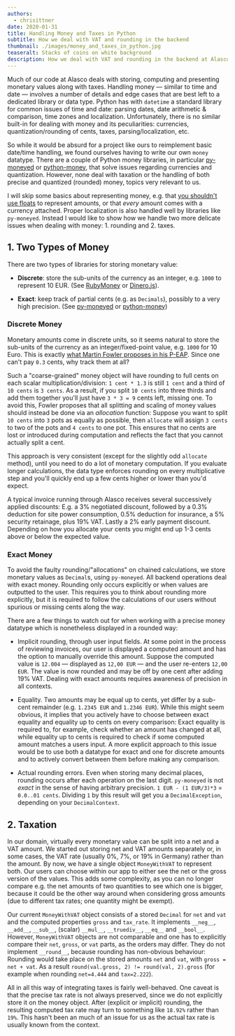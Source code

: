 ```yaml
---
authors:
  - chrisittner
date: 2020-01-31
title: Handling Money and Taxes in Python
subtitle: How we deal with VAT and rounding in the backend
thumbnail: ./images/money_and_taxes_in_python.jpg
teaseralt: Stacks of coins on white background
description: How we deal with VAT and rounding in the backend at Alasco. Whats the difference between discrete money and exact money? Find out here!
---
```


Much of our code at Alasco deals with storing, computing and presenting monetary values along with taxes. Handling money — similar to time and date — involves a number of details and edge cases that are best left to a dedicated library or data type.
Python has with `datetime` a standard library for common issues of time and date: parsing dates, date arithmetic & comparison, time zones and localization.
Unfortunately, there is no similar built-in for dealing with money and its peculiarities: currencies, quantization/rounding of cents, taxes, parsing/localization, etc.

So while it would be absurd for a project like ours to reimplement basic date/time handling, we found ourselves having to write our own `money` datatype. There are a couple of Python money libraries, in particular [py-moneyed](https://github.com/limist/py-moneyed) or [python-money](https://github.com/carlospalol/money), that solve issues regarding currencies and quantization. However, none deal with taxation or the handling of both precise and quantized (rounded) money, topics very relevant to us.

I will skip some basics about representing money, e.g. that [you shouldn't use floats](https://stackoverflow.com/questions/3730019/why-not-use-double-or-float-to-represent-currency/3730040#3730040) to represent amounts, or that _every_ amount comes with a currency attached. Proper localization is also handled well by libraries like `py-moneyed`. Instead I would like to show how we handle two more delicate issues when dealing with money: 1. rounding and 2. taxes.

## 1. Two Types of Money

There are two types of libraries for storing monetary value:

- **Discrete**: store the sub-units of the currency as an integer, e.g. `1000` to represent 10 EUR. (See [RubyMoney](https://github.com/RubyMoney/money) or [Dinero.js](https://github.com/sarahdayan/dinero.js)).

- **Exact**: keep track of partial cents (e.g. as `Decimals`), possibly to a very high precision. (See [py-moneyed](https://github.com/limist/py-moneyed) or [python-money](https://github.com/carlospalol/money))

### Discrete Money

Monetary amounts come in discrete units, so it seems natural to store the sub-units of the currency as an integer/fixed-point value, e.g. `1000` for 10 Euro. This is exactly [what Martin Fowler proposes in his P-EAP](https://www.martinfowler.com/eaaCatalog/money.html).
Since one can't pay `0.3` cents, why track them at all?

Such a "coarse-grained" money object will have rounding to full cents on each scalar multiplication/division: `1 cent * 1.3` is still `1 cent` and a third of `10 cents` is `3 cents`. As a result, if you split `10 cents` into three thirds and add them together you'll just have `3 * 3 = 9` cents left, missing one. To avoid this, Fowler proposes that all splitting and scaling of money values should instead be done via an _allocation_ function: Suppose you want to split `10 cents` into `3` pots as equally as possible, then `allocate` will assign `3 cents` to two of the pots and `4 cents` to one pot. This ensures that no cents are lost or introduced during computation and reflects the fact that you cannot actually split a cent.

This approach is very consistent (except for the slightly odd `allocate` method), until you need to do a lot of monetary computation. If you evaluate longer calculations, the data type enforces rounding on every multiplicative step and you'll quickly end up a few cents higher or lower than you'd expect.

A typical invoice running through Alasco receives several successively applied discounts: E.g. a 3% negotiated discount, followed by a 0.3% deduction for site power consumption, 0.5% deduction for insurance, a 5% security retainage, plus 19% VAT. Lastly a 2% early payment discount. Depending on how you allocate your cents you might end up 1-3 cents above or below the expected value.

### Exact Money

To avoid the faulty rounding/"allocations" on chained calculations, we store monetary values as `Decimal`s, using `py-moneyed`.
All backend operations deal with exact money. Rounding only occurs explicitly or when values are outputted to the user. This requires you to think about rounding more explicitly, but it is required to follow the calculations of our users without spurious or missing cents along the way.

There are a few things to watch out for when working with a precise money datatype which is nonetheless displayed in a rounded way:

- Implicit rounding, through user input fields. At some point in the process of reviewing invoices, our user is displayed a computed amount and has the option to manually override this amount. Suppose the computed value is `12.004` — displayed as `12,00 EUR` — and the user re-enters `12,00 EUR`. The value is now rounded and may be off by one cent after adding 19% VAT. Dealing with exact amounts requires awareness of precision in all contexts.

- Equality. Two amounts may be equal up to cents, yet differ by a sub-cent remainder (e.g. `1.2345 EUR` and `1.2346 EUR`). While this might seem obvious, it implies that you actively have to choose between exact equality and equality up to cents on every comparison: Exact equality is required to, for example, check whether an amount has changed at all, while equality up to cents is required to check if some computed amount matches a users input.
  A more explicit approach to this issue would be to use both a datatype for exact and one for discrete amounts and to actively convert between them before making any comparison.

- Actual rounding errors. Even when storing many decimal places, rounding occurs after each operation on the last digit. `py-moneyed` is not _exact_ in the sense of having arbitrary precision. `1 EUR - (1 EUR/3)*3` = `0.0..01 cents`. Dividing `1` by this result will get you a `DecimalException`, depending on your `DecimalContext`.

## 2. Taxation

In our domain, virtually every monetary value can be split into a net and a VAT amount. We started out storing net and VAT amounts separately or, in some cases, the VAT rate (usually 0%, 7%, or 19% in Germany) rather than the amount. By now, we have a single object `MoneyWithVAT` to represent both. Our users can choose within our app to either see the net or the gross version of the values. This adds some complexity, as you can no longer compare e.g. the net amounts of two quantities to see which one is bigger, because it could be the other way around when considering gross amounts (due to different tax rates; one quantity might be exempt).

Our current `MoneyWithVAT` object consists of a stored `Decimal` for `net` and `vat` and the computed properties `gross` and `tax_rate`. It implements `__neg__`, `__add__`, `__sub__`, (scalar) `__mul__`, `__truediv__`, `__eq__` and `__bool__`. However, `MoneyWithVAT` objects are not comparable and one has to explicitly compare their `net`, `gross`, or `vat` parts, as the orders may differ. They do not implement `__round__`, because rounding has non-obvious behaviour: Rounding would take place on the stored amounts `net` and `vat`, with `gross = net + vat`. As a result `round(val.gross, 2) != round(val, 2).gross` (for example when rounding `net=4.444` and `tax=2.222`).

All in all this way of integrating taxes is fairly well-behaved. One caveat is that the precise tax rate is not always preserved, since we do not explicitly store it on the money object. After (explicit or implicit) rounding, the resulting computed tax rate may turn to something like `18.92%` rather than `19%`. This hasn't been an much of an issue for us as the actual tax rate is usually known from the context.
